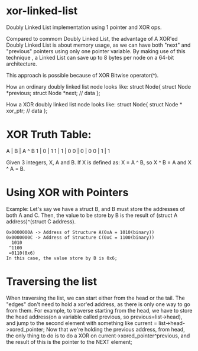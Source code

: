 # xor-linked-list
Doubly Linked List implementation using 1 pointer and XOR ops.

Compared to commom Doubly Linked List, the advantage of A XOR'ed Doubly Linked List is about memory usage, as we can have both "next" and "previous" pointers using only one pointer variable. By making use of this technique , a Linked List can save up to 8 bytes per node on a 64-bit architecture.  

This approach is possible because of XOR Bitwise operator(^).

How an ordinary doubly linked list node looks like:
struct Node{
    struct Node *previous;
    struct Node *next;
    // data
};

How a XOR doubly linked list node looks like:
struct Node{
    struct Node * xor_ptr;
    // data
};

# XOR Truth Table:
A | B | A ^ B
1 | 0 |   1
1 | 1 |   0
0 | 0 |   0
0 | 1 |   1

Given 3 integers, X, A and B. If X is defined as: X = A ^ B, so X ^ B = A and X ^ A = B.

# Using XOR with Pointers
Example:
    Let's say we have a struct B, and B must store the addresses of both A and C.
    Then, the value to be store by B is the result of (struct A address)^(struct C address).
    
    0x0000000A -> Address of Structure A(0xA = 1010(binary))
    0x0000000C -> Address of Structure C(0xC = 1100(binary))
      1010 
     ^1100
     =0110(0x6)
    In this case, the value store by B is 0x6;

# Traversing the list
When traversing the list, we can start either from the head or the tail.
The "edges" don't need to hold a xor'ed address, as there is only one way to go from them.
For example, to traverse starting from the head, we have to store the head address(on a variable
called previous, so previous=list->head), and jump to the second element with something like 
current = list->head->xored_pointer;
Now that we're holding the previous address, from head, the only thing to do is to do a XOR on
current->xored_pointer^previous, and the result of this is the pointer to the NEXT element;




